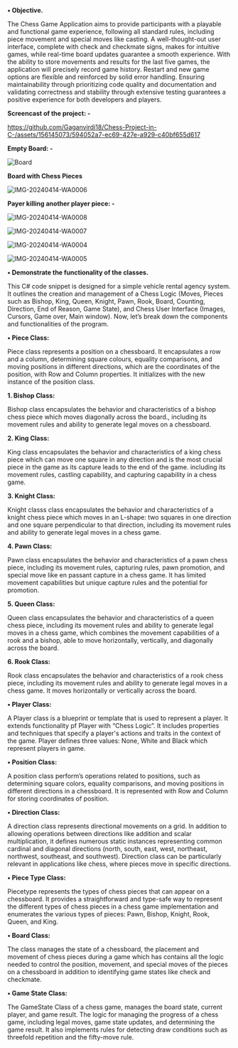 
**•	Objective.**


The Chess Game Application aims to provide participants with a playable and functional game experience, following all standard rules, including piece movement and special moves like casting. A well-thought-out user interface, complete with check and checkmate signs, makes for intuitive games, while real-time board updates guarantee a smooth experience. With the ability to store movements and results for the last five games, the application will precisely record game history. Restart and new game options are flexible and reinforced by solid error handling. Ensuring maintainability through prioritizing code quality and documentation and validating correctness and stability through extensive testing guarantees a positive experience for both developers and players.

**Screencast of the project: -**


https://github.com/Gaganvirdi18/Chess-Project-in-C-/assets/156145073/594052a7-ec69-427e-a929-c40bf655d617




**Empty Board: -**

![Board](https://github.com/Gaganvirdi18/Chess-Project-in-C-/assets/156145073/4bbd7157-3f20-4b5c-85fa-dd6b9652b1a3)

**Board with Chess Pieces**

![IMG-20240414-WA0006](https://github.com/Gaganvirdi18/Chess-Project-in-C-/assets/156145073/7aac73d8-25e2-4019-b503-5c9089cfb5db)

**Payer killing another player piece: -**

![IMG-20240414-WA0008](https://github.com/Gaganvirdi18/Chess-Project-in-C-/assets/156145073/409f94bf-9ebc-4b77-8b83-4c123e1e2db0)

![IMG-20240414-WA0007](https://github.com/Gaganvirdi18/Chess-Project-in-C-/assets/156145073/7d9c7832-488a-49ee-ae3e-011ccbdd95ce)

![IMG-20240414-WA0004](https://github.com/Gaganvirdi18/Chess-Project-in-C-/assets/156145073/8c00ad03-192c-4aca-9597-8d0e9954e167)

![IMG-20240414-WA0005](https://github.com/Gaganvirdi18/Chess-Project-in-C-/assets/156145073/69e3857a-83dc-4729-800b-a679f30b7bba)






**•	Demonstrate the functionality of the classes.**

This C# code snippet is designed for a simple vehicle rental agency system. It outlines the creation and management of a Chess Logic (Moves, Pieces such as Bishop, King, Queen, Knight, Pawn, Rook, Board, Counting, Direction, End of Reason, Game State), and Chess User Interface (Images, Cursors, Game over, Main window). Now, let’s break down the components and functionalities of the program.

**•	Piece Class:**

Piece class represents a position on a chessboard. It encapsulates a row and a column, determining square colours, equality comparisons, and moving positions in different directions, which are the coordinates of the position, with Row and Column properties. It initializes with the new instance of the position class.

**1.	Bishop Class:** 

Bishop class encapsulates the behavior and characteristics of a bishop chess piece which moves diagonally across the board., including its movement rules and ability to generate legal moves on a chessboard. 

**2.	King Class:**

King class encapsulates the behavior and characteristics of a king chess piece which can move one square in any direction and is the most crucial piece in the game as its capture leads to the end of the game. including its movement rules, castling capability, and capturing capability in a chess game. 

**3.	Knight Class:**

Knight classs class encapsulates the behavior and characteristics of a knight chess piece which moves in an L-shape: two squares in one direction and one square perpendicular to that direction, including its movement rules and ability to generate legal moves in a chess game. 

**4.	Pawn Class:**

Pawn class encapsulates the behavior and characteristics of a pawn chess piece, including its movement rules, capturing rules, pawn promotion, and special move like en passant capture in a chess game. It has limited movement capabilities but unique capture rules and the potential for promotion.

**5.	Queen Class:**

Queen class encapsulates the behavior and characteristics of a queen chess piece, including its movement rules and ability to generate legal moves in a chess game, which combines the movement capabilities of a rook and a bishop, able to move horizontally, vertically, and diagonally across the board.

**6.	Rook Class:**

Rook class encapsulates the behavior and characteristics of a rook chess piece, including its movement rules and ability to generate legal moves in a chess game. It moves horizontally or vertically across the board.

**•	Player Class:**

A Player class is a blueprint or template that is used to represent a player. It extends functionality pf Player with “Chess Logic”. It includes properties and techniques that specify a player's actions and traits in the context of the game. Player defines three values: None, White and Black which represent players in game.  

**•	Position Class:**

A position class perform’s operations related to positions, such as determining square colors, equality comparisons, and moving positions in different directions in a chessboard. It is represented with Row and Column for storing coordinates of position.

**•	Direction Class:**

A direction class represents directional movements on a grid. In addition to allowing operations between directions like addition and scalar multiplication, it defines numerous static instances representing common cardinal and diagonal directions (north, south, east, west, northeast, northwest, southeast, and southwest). Direction class can be particularly relevant in applications like chess, where pieces move in specific directions.

**•	Piece Type Class:**

Piecetype represents the types of chess pieces that can appear on a chessboard. It provides a straightforward and type-safe way to represent the different types of chess pieces in a chess game implementation and enumerates the various types of pieces: Pawn, Bishop, Knight, Rook, Queen, and King.

**•	Board Class:**

The class manages the state of a chessboard, the placement and movement of chess pieces during a game which has contains all the logic needed to control the position, movement, and special moves of the pieces on a chessboard in addition to identifying game states like check and checkmate.

**•	Game State Class:**

The GameState Class of a chess game, manages the board state, current player, and game result. The logic for managing the progress of a chess game, including legal moves, game state updates, and determining the game result. It also implements rules for detecting draw conditions such as threefold repetition and the fifty-move rule.











